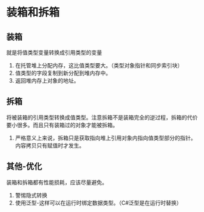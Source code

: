 # 装箱和拆箱

## 装箱

就是将值类型变量转换成引用类型的变量

1. 在托管堆上分配内存，这比值类型要大。（类型对象指针和同步索引块）
2. 值类型的字段复制到新分配到堆内存中。
3. 返回堆内存上对象的地址。

## 拆箱

将被装箱的引用类型转换成值类型。注意拆箱不是装箱完全的逆过程，拆箱的代价要小很多。而且只有装箱过的对象才能被拆箱。

1. 严格意义上来说，拆箱只是获取指向堆上引用对象内指向值类型部分的指针。内容拷贝只有赋值时才发生。

## 其他-优化

装箱和拆箱都有性能损耗，应该尽量避免。  

1. 警惕隐式转换
2. 使用泛型-这样可以在运行时绑定数据类型。（C#泛型是在运行时替换）